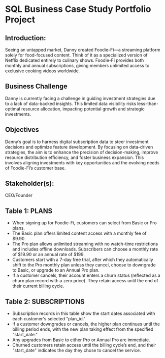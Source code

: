 # SQL Business Case Study Portfolio Project

## Introduction:
Seeing an untapped market, Danny created Foodie-Fi—a streaming platform solely for food-focused content. Think of it as a specialized version of Netflix dedicated entirely to culinary shows. Foodie-Fi provides both monthly and annual subscriptions, giving members unlimited access to exclusive cooking videos worldwide.

## Business Challenge
Danny is currently facing a challenge in guiding investment strategies due to a lack of data-backed insights. This limited data visibility risks less-than-optimal resource allocation, impacting potential growth and strategic investments.

## Objectives
Danny’s goal is to harness digital subscription data to steer investment decisions and optimize feature development. By focusing on data-driven strategies, the aim is to enhance the precision of decision-making, improve resource distribution efficiency, and foster business expansion. This involves aligning investments with key opportunities and the evolving needs of Foodie-Fi’s customer base.

## Stakeholder(s):
CEO/Founder

## Table 1: PLANS
- When signing up for Foodie-Fi, customers can select from Basic or Pro plans.
- The Basic plan offers limited content access with a monthly fee of $9.90.
- The Pro plan allows unlimited streaming with no watch-time restrictions and includes offline downloads. Subscribers can choose a monthly rate of $19.90 or an annual rate of $199.
- Customers start with a 7-day free trial, after which they automatically shift to the Pro monthly plan unless they cancel, choose to downgrade to Basic, or upgrade to an Annual Pro plan.
- If a customer cancels, their account enters a churn status (reflected as a churn plan record with a zero price). They retain access until the end of their current billing cycle.

## Table 2: SUBSCRIPTIONS
- Subscription records in this table show the start dates associated with each customer's selected "plan_id."
- If a customer downgrades or cancels, the higher plan continues until the billing period ends, with the new plan taking effect from the specified "start_date."
- Any upgrades from Basic to either Pro or Annual Pro are immediate.
- Churned customers retain access until the billing cycle’s end, and their "start_date" indicates the day they chose to cancel the service.

